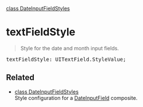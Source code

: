 [class DateInputFieldStyles](DateInputFieldStyles.md)

# textFieldStyle

> Style for the date and month input fields.

<pre class="docgen_signature">textFieldStyle: UITextField.StyleValue;</pre>

## Related

- [<!--{ref:class}-->class DateInputFieldStyles](DateInputFieldStyles.md) \
    Style configuration for a [DateInputField](DateInputField.md) composite.
